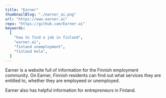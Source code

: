 ```yaml
---
title: "Earner"
thumbnailBlog: "./earner_ai.png"
url: "https://www.earner.ai"
repo: "https://github.com/Earner-ai"
keywords:
  [
    "how to find a job in finland",
    "earner.ai",
    "finland unemployment",
    "finland kela",
  ]
---
```


Earner is a website full of information for the Finnish employment community. On Earner, Finnish residents can find out what services they are entitled to, whether they are employeed or unemployed.

Earner also has helpful information for entrepreneurs in Finland.
